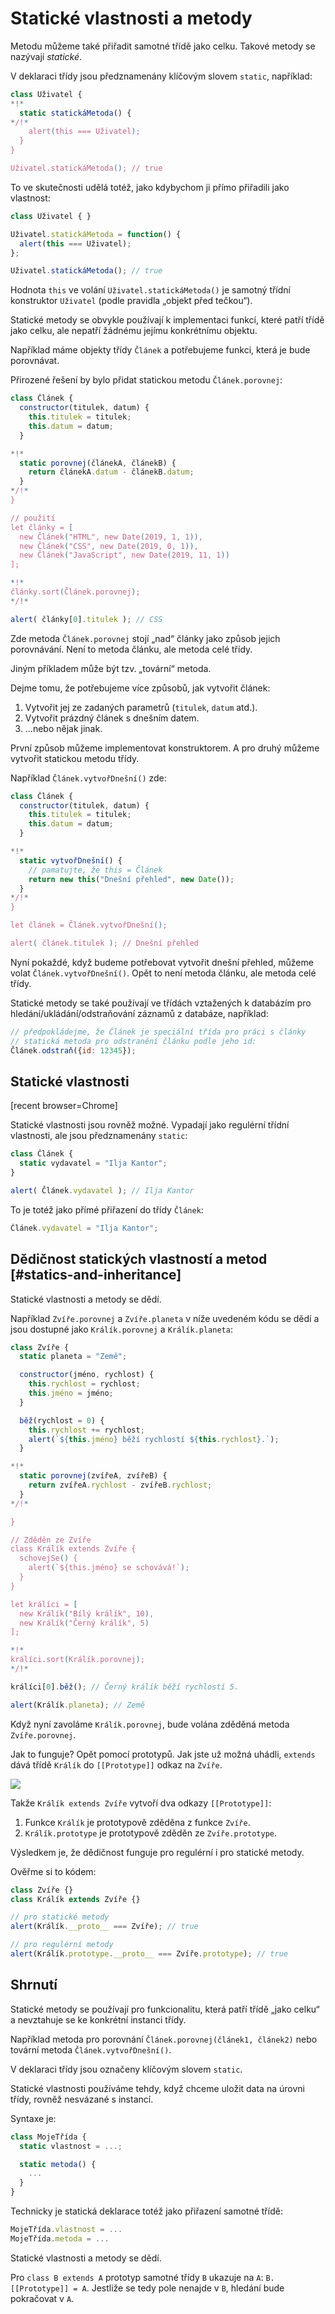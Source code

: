 
# Statické vlastnosti a metody

Metodu můžeme také přiřadit samotné třídě jako celku. Takové metody se nazývají *statické*.

V deklaraci třídy jsou předznamenány klíčovým slovem `static`, například:

```js run
class Uživatel {
*!*
  static statickáMetoda() {
*/!*
    alert(this === Uživatel);
  }
}

Uživatel.statickáMetoda(); // true
```

To ve skutečnosti udělá totéž, jako kdybychom ji přímo přiřadili jako vlastnost:

```js run
class Uživatel { }

Uživatel.statickáMetoda = function() {
  alert(this === Uživatel);
};

Uživatel.statickáMetoda(); // true
```

Hodnota `this` ve volání `Uživatel.statickáMetoda()` je samotný třídní konstruktor `Uživatel` (podle pravidla „objekt před tečkou“).

Statické metody se obvykle používají k implementaci funkcí, které patří třídě jako celku, ale nepatří žádnému jejímu konkrétnímu objektu.

Například máme objekty třídy `Článek` a potřebujeme funkci, která je bude porovnávat.

Přirozené řešení by bylo přidat statickou metodu `Článek.porovnej`:

```js run
class Článek {
  constructor(titulek, datum) {
    this.titulek = titulek;
    this.datum = datum;
  }

*!*
  static porovnej(článekA, článekB) {
    return článekA.datum - článekB.datum;
  }
*/!*
}

// použití
let články = [
  new Článek("HTML", new Date(2019, 1, 1)),
  new Článek("CSS", new Date(2019, 0, 1)),
  new Článek("JavaScript", new Date(2019, 11, 1))
];

*!*
články.sort(Článek.porovnej);
*/!*

alert( články[0].titulek ); // CSS
```

Zde metoda `Článek.porovnej` stojí „nad“ články jako způsob jejich porovnávání. Není to metoda článku, ale metoda celé třídy.

Jiným příkladem může být tzv. „tovární“ metoda.

Dejme tomu, že potřebujeme více způsobů, jak vytvořit článek:

1. Vytvořit jej ze zadaných parametrů (`titulek`, `datum` atd.).
2. Vytvořit prázdný článek s dnešním datem.
3. ...nebo nějak jinak.

První způsob můžeme implementovat konstruktorem. A pro druhý můžeme vytvořit statickou metodu třídy.

Například `Článek.vytvořDnešní()` zde:

```js run
class Článek {
  constructor(titulek, datum) {
    this.titulek = titulek;
    this.datum = datum;
  }

*!*
  static vytvořDnešní() {
    // pamatujte, že this = Článek
    return new this("Dnešní přehled", new Date());
  }
*/!*
}

let článek = Článek.vytvořDnešní();

alert( článek.titulek ); // Dnešní přehled
```

Nyní pokaždé, když budeme potřebovat vytvořit dnešní přehled, můžeme volat `Článek.vytvořDnešní()`. Opět to není metoda článku, ale metoda celé třídy.

Statické metody se také používají ve třídách vztažených k databázím pro hledání/ukládání/odstraňování záznamů z databáze, například:

```js
// předpokládejme, že Článek je speciální třída pro práci s články
// statická metoda pro odstranění článku podle jeho id:
Článek.odstraň({id: 12345});
```

## Statické vlastnosti

[recent browser=Chrome]

Statické vlastnosti jsou rovněž možné. Vypadají jako regulérní třídní vlastnosti, ale jsou předznamenány `static`:

```js run
class Článek {
  static vydavatel = "Ilja Kantor";
}

alert( Článek.vydavatel ); // Ilja Kantor
```

To je totéž jako přímé přiřazení do třídy `Článek`:

```js
Článek.vydavatel = "Ilja Kantor";
```

## Dědičnost statických vlastností a metod [#statics-and-inheritance]

Statické vlastnosti a metody se dědí.

Například `Zvíře.porovnej` a `Zvíře.planeta` v níže uvedeném kódu se dědí a jsou dostupné jako `Králík.porovnej` a `Králík.planeta`:

```js run
class Zvíře {
  static planeta = "Země";

  constructor(jméno, rychlost) {
    this.rychlost = rychlost;
    this.jméno = jméno;
  }

  běž(rychlost = 0) {
    this.rychlost += rychlost;
    alert(`${this.jméno} běží rychlostí ${this.rychlost}.`);
  }

*!*
  static porovnej(zvířeA, zvířeB) {
    return zvířeA.rychlost - zvířeB.rychlost;
  }
*/!*

}

// Zděděn ze Zvíře
class Králík extends Zvíře {
  schovejSe() {
    alert(`${this.jméno} se schovává!`);
  }
}

let králíci = [
  new Králík("Bílý králík", 10),
  new Králík("Černý králík", 5)
];

*!*
králíci.sort(Králík.porovnej);
*/!*

králíci[0].běž(); // Černý králík běží rychlostí 5.

alert(Králík.planeta); // Země
```

Když nyní zavoláme `Králík.porovnej`, bude volána zděděná metoda `Zvíře.porovnej`.

Jak to funguje? Opět pomocí prototypů. Jak jste už možná uhádli, `extends` dává třídě `Králík` do `[[Prototype]]` odkaz na `Zvíře`.

![](animal-rabbit-static.svg)

Takže `Králík extends Zvíře` vytvoří dva odkazy `[[Prototype]]`:

1. Funkce `Králík` je prototypově zděděna z funkce `Zvíře`.
2. `Králík.prototype` je prototypově zděděn ze `Zvíře.prototype`.

Výsledkem je, že dědičnost funguje pro regulérní i pro statické metody.

Ověřme si to kódem:

```js run
class Zvíře {}
class Králík extends Zvíře {}

// pro statické metody
alert(Králík.__proto__ === Zvíře); // true

// pro regulérní metody
alert(Králík.prototype.__proto__ === Zvíře.prototype); // true
```

## Shrnutí

Statické metody se používají pro funkcionalitu, která patří třídě „jako celku“ a nevztahuje se ke konkrétní instanci třídy.

Například metoda pro porovnání `Článek.porovnej(článek1, článek2)` nebo tovární metoda `Článek.vytvořDnešní()`.

V deklaraci třídy jsou označeny klíčovým slovem `static`.

Statické vlastnosti používáme tehdy, když chceme uložit data na úrovni třídy, rovněž nesvázané s instancí.

Syntaxe je:

```js
class MojeTřída {
  static vlastnost = ...;

  static metoda() {
    ...
  }
}
```

Technicky je statická deklarace totéž jako přiřazení samotné třídě:

```js
MojeTřída.vlastnost = ...
MojeTřída.metoda = ...
```

Statické vlastnosti a metody se dědí.

Pro `class B extends A` prototyp samotné třídy `B` ukazuje na `A`: `B.[[Prototype]] = A`. Jestliže se tedy pole nenajde v `B`, hledání bude pokračovat v `A`.
